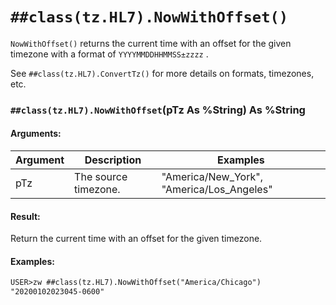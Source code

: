 # `##class(tz.HL7).NowWithOffset()`

`NowWithOffset()` returns the current time with an offset for the given timezone with a format of `YYYYMMDDHHMMSS±zzzz` .

See `##class(tz.HL7).ConvertTz()` for more details on formats, timezones, etc.

### `##class(tz.HL7).NowWithOffset`(pTz As %String) As %String

#### Arguments:

| Argument         | Description                                                            | Examples                                                |
|----------        |-------------                                                           |----------                                               |
| pTz              | The source timezone.| "America/New_York", "America/Los_Angeles"               |

#### Result:
Return the current time with an offset for the given timezone.

#### Examples:

```cls
USER>zw ##class(tz.HL7).NowWithOffset("America/Chicago")
"20200102023045-0600"
```